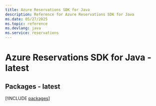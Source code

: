 ```yaml
---
title: Azure Reservations SDK for Java
description: Reference for Azure Reservations SDK for Java
ms.date: 05/27/2025
ms.topic: reference
ms.devlang: java
ms.service: reservations
---
```

# Azure Reservations SDK for Java - latest
## Packages - latest
[!INCLUDE [packages](reservations-index.md)]